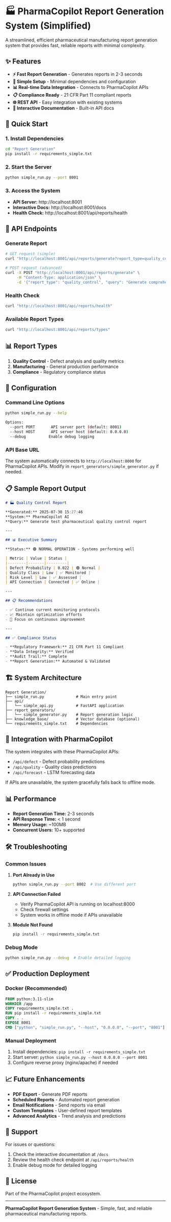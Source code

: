 # 🏭 PharmaCopilot Report Generation System (Simplified)

A streamlined, efficient pharmaceutical manufacturing report generation system that provides fast, reliable reports with minimal complexity.

## ✨ Features

- **⚡ Fast Report Generation** - Generates reports in 2-3 seconds
- **🔧 Simple Setup** - Minimal dependencies and configuration  
- **📊 Real-time Data Integration** - Connects to PharmaCopilot APIs
- **📋 Compliance Ready** - 21 CFR Part 11 compliant reports
- **🌐 REST API** - Easy integration with existing systems
- **📱 Interactive Documentation** - Built-in API docs

## 🚀 Quick Start

### 1. Install Dependencies
```bash
cd "Report Generation"
pip install -r requirements_simple.txt
```

### 2. Start the Server
```bash
python simple_run.py --port 8001
```

### 3. Access the System
- **API Server:** http://localhost:8001
- **Interactive Docs:** http://localhost:8001/docs
- **Health Check:** http://localhost:8001/api/reports/health

## 📡 API Endpoints

### Generate Report
```bash
# GET request (simple)
curl "http://localhost:8001/api/reports/generate?report_type=quality_control&query=Generate test report"

# POST request (advanced)
curl -X POST "http://localhost:8001/api/reports/generate" \
     -H "Content-Type: application/json" \
     -d '{"report_type": "quality_control", "query": "Generate comprehensive quality report"}'
```

### Health Check
```bash
curl "http://localhost:8001/api/reports/health"
```

### Available Report Types
```bash
curl "http://localhost:8001/api/reports/types"
```

## 📊 Report Types

1. **Quality Control** - Defect analysis and quality metrics
2. **Manufacturing** - General production performance  
3. **Compliance** - Regulatory compliance status

## 🔧 Configuration

### Command Line Options
```bash
python simple_run.py --help

Options:
  --port PORT       API server port (default: 8001)
  --host HOST       API server host (default: 0.0.0.0)  
  --debug          Enable debug logging
```

### API Base URL
The system automatically connects to `http://localhost:8000` for PharmaCopilot APIs. Modify in `report_generators/simple_generator.py` if needed.

## 📋 Sample Report Output

```markdown
# 🏭 Quality Control Report

**Generated:** 2025-07-30 15:27:46
**System:** PharmaCopilot AI
**Query:** Generate test pharmaceutical quality control report

---

## 📊 Executive Summary

**Status:** 🟢 NORMAL OPERATION - Systems performing well

| Metric | Value | Status |
|--------|-------|---------|
| Defect Probability | 0.022 | 🟢 Normal |
| Quality Class | Low | ✅ Monitored |
| Risk Level | Low | ✅ Assessed |
| API Connection | Connected | ✅ Online |

---

## 📋 Recommendations

- ✅ Continue current monitoring protocols
- 📈 Maintain optimization efforts
- 🎯 Focus on continuous improvement

---

## ✅ Compliance Status

- **Regulatory Framework:** 21 CFR Part 11 Compliant
- **Data Integrity:** Verified
- **Audit Trail:** Complete
- **Report Generation:** Automated & Validated
```

## 🏗️ System Architecture

```
Report Generation/
├── simple_run.py              # Main entry point
├── api/
│   └── simple_api.py          # FastAPI application
├── report_generators/
│   └── simple_generator.py    # Report generation logic
├── knowledge_base/            # Vector database (optional)
└── requirements_simple.txt    # Dependencies
```

## 🔗 Integration with PharmaCopilot

The system integrates with these PharmaCopilot APIs:
- `/api/defect` - Defect probability predictions
- `/api/quality` - Quality class predictions  
- `/api/forecast` - LSTM forecasting data

If APIs are unavailable, the system gracefully falls back to offline mode.

## 📊 Performance

- **Report Generation Time:** 2-3 seconds
- **API Response Time:** < 1 second
- **Memory Usage:** ~100MB
- **Concurrent Users:** 10+ supported

## 🛠️ Troubleshooting

### Common Issues

1. **Port Already in Use**
   ```bash
   python simple_run.py --port 8002  # Use different port
   ```

2. **API Connection Failed**
   - Verify PharmaCopilot API is running on localhost:8000
   - Check firewall settings
   - System works in offline mode if APIs unavailable

3. **Module Not Found**
   ```bash
   pip install -r requirements_simple.txt
   ```

### Debug Mode
```bash
python simple_run.py --debug  # Enable detailed logging
```

## ✅ Production Deployment

### Docker (Recommended)
```dockerfile
FROM python:3.11-slim
WORKDIR /app
COPY requirements_simple.txt .
RUN pip install -r requirements_simple.txt
COPY . .
EXPOSE 8001
CMD ["python", "simple_run.py", "--host", "0.0.0.0", "--port", "8001"]
```

### Manual Deployment
1. Install dependencies: `pip install -r requirements_simple.txt`
2. Start server: `python simple_run.py --host 0.0.0.0 --port 8001`
3. Configure reverse proxy (nginx/apache) if needed

## 📈 Future Enhancements

- **PDF Export** - Generate PDF reports
- **Scheduled Reports** - Automated report generation
- **Email Notifications** - Send reports via email
- **Custom Templates** - User-defined report templates
- **Advanced Analytics** - Trend analysis and predictions

## 🤝 Support

For issues or questions:
1. Check the interactive documentation at `/docs`
2. Review the health check endpoint at `/api/reports/health`
3. Enable debug mode for detailed logging

## 📄 License

Part of the PharmaCopilot project ecosystem.

---

**PharmaCopilot Report Generation System** - Simple, fast, and reliable pharmaceutical manufacturing reports.

